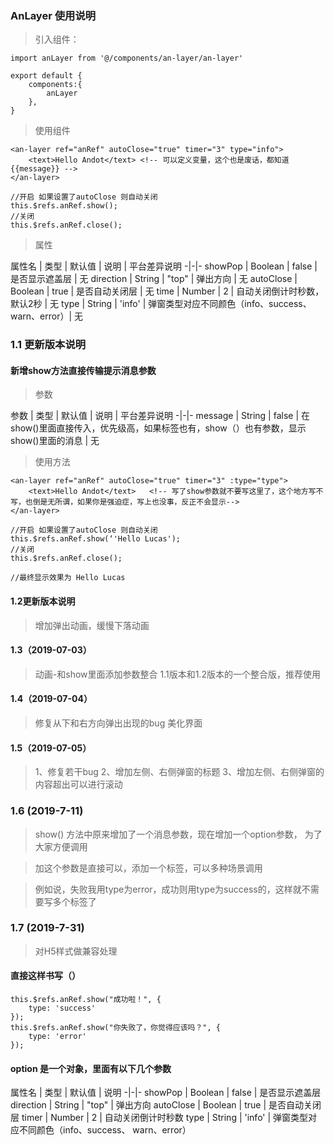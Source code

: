 ﻿### AnLayer 使用说明

> 引入组件：

```
import anLayer from '@/components/an-layer/an-layer'

export default {
	components:{
		anLayer
	},
}
```

> 使用组件

```
<an-layer ref="anRef" autoClose="true" timer="3" type="info">
	<text>Hello Andot</text> <!-- 可以定义变量，这个也是废话，都知道{{message}} -->
</an-layer>

//开启 如果设置了autoClose 则自动关闭
this.$refs.anRef.show();
//关闭
this.$refs.anRef.close();
```

> 属性

属性名 | 类型 | 默认值 | 说明 | 平台差异说明 
-|-|-
showPop | Boolean | false | 是否显示遮盖层 | 无
direction | String | "top" | 弹出方向 | 无
autoClose | Boolean | true | 是否自动关闭层 | 无
time | Number | 2 | 自动关闭倒计时秒数，默认2秒 | 无
type | String | 'info' | 弹窗类型对应不同颜色（info、success、 warn、error）| 无

### 1.1 更新版本说明

#### 新增show方法直接传输提示消息参数

> 参数

参数 | 类型 | 默认值 | 说明 | 平台差异说明 
-|-|-
message | String | false | 在show()里面直接传入，优先级高，如果标签也有，show（）也有参数，显示show()里面的消息 | 无

> 使用方法

```
<an-layer ref="anRef" autoClose="true" timer="3" :type="type">
	<text>Hello Andot</text>   <!-- 写了show参数就不要写这里了，这个地方写不写，也倒是无所谓，如果你是强迫症，写上也没事，反正不会显示-->
</an-layer>

//开启 如果设置了autoClose 则自动关闭
this.$refs.anRef.show(‘'Hello Lucas');
//关闭
this.$refs.anRef.close();

//最终显示效果为 Hello Lucas 
```

#### 1.2更新版本说明

> 增加弹出动画，缓慢下落动画

#### 1.3（2019-07-03）

> 动画-和show里面添加参数整合 1.1版本和1.2版本的一个整合版，推荐使用

#### 1.4（2019-07-04）

> 修复从下和右方向弹出出现的bug 美化界面

#### 1.5（2019-07-05）

> 1、修复若干bug
> 2、增加左侧、右侧弹窗的标题
> 3、增加左侧、右侧弹窗的内容超出可以进行滚动

### 1.6 (2019-7-11)

> show() 方法中原来增加了一个消息参数，现在增加一个option参数， 为了大家方便调用

> 加这个参数是直接可以，添加一个标签，可以多种场景调用

> 例如说，失败我用type为error，成功则用type为success的，这样就不需要写多个标签了

### 1.7 (2019-7-31)

> 对H5样式做兼容处理


#### 直接这样书写（）

```
this.$refs.anRef.show("成功啦！", {
	type: 'success'
});
this.$refs.anRef.show("你失败了，你觉得应该吗？", {
	type: 'error'
});
```

#### option 是一个对象，里面有以下几个参数
属性名 | 类型 | 默认值 | 说明
-|-|-
showPop | Boolean | false | 是否显示遮盖层
direction | String | "top" | 弹出方向
autoClose | Boolean | true | 是否自动关闭层
timer | Number | 2 | 自动关闭倒计时秒数
type | String | 'info' | 弹窗类型对应不同颜色（info、success、 warn、error）